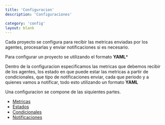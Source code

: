 ```yaml
---
title: 'Configuracion'
description: 'Configuraciones'

category: 'config'
layout: blank
---
```


Cada proyecto se configura para recibir las metricas enviadas por los agentes, procesarlas y 
enviar notificaciones si es necesario.

Para configurar un proyecto se utilizando el formato **YAML***

Dentro de la configuracion especificamos las metricas que debemos recibir de los agentes, los
estado en que puede estar las metricas a partir de condicionales, que tipo de notificaciones enviar, 
cada que periodo y a quienes vamos a notificar, todo esto utilizando un formato **YAML**

Una configuracion se compone de las siquientes partes.

* [Metricas](#/metric/) 
* [Estados](#/status/) 
* [Condicionales](#/condition/) 
* [Notificaciones](#/notif/) 



